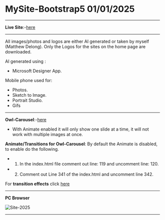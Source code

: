 # MySite-Bootstrap5 01/01/2025

---

**Live Site**:-[here](https://matthews-world.netlify.app/)

---

All images/photos and logos are either AI generated or taken by myself (Matthew Delong). 
Only the Logos for the sites on the home page are downloaded.

AI generated using : 
- Microsoft Designer App.

Mobile phone used for: 
- Photos.
- Sketch to Image.
- Portrait Studio.
- Gifs

---

**Owl-Carousel**:-[here](https://owlcarousel2.github.io/OwlCarousel2/)
- With Animate enabled it will only show one slide at a time, it will not work with multiple images at once.

**Animate/Transitions for Owl-Carousel**:
By default the Animate is disabled, to enable do the following.
- 1. In the index.html file comment out line: 119 and uncomment line: 120.
- 2. Comment out Line 341 of the index.html and uncomment line 342.

For **transition effects** click [here](https://animate.style/)

---

**PC Browser** 

![Site-2025](https://github.com/user-attachments/assets/65149399-1334-43d0-bbac-08751a6afa7c)

---






